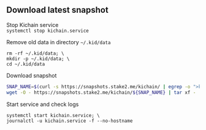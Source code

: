 ## Download latest snapshot  
Stop Kichain service  
`systemctl stop kichain.service`  

Remove old data in directory `~/.kid/data`  
```
rm -rf ~/.kid/data; \
mkdir -p ~/.kid/data; \
cd ~/.kid/data
```

Download snapshot  
```bash
SNAP_NAME=$(curl -s https://snapshots.stake2.me/kichain/ | egrep -o ">kichain.*tar" | tr -d ">" | tail -n1); \
wget -O - https://snapshots.stake2.me/kichain/${SNAP_NAME} | tar xf -
```

Start service and check logs  
```
systemctl start kichain.service; \
journalctl -u kichain.service -f --no-hostname
```
